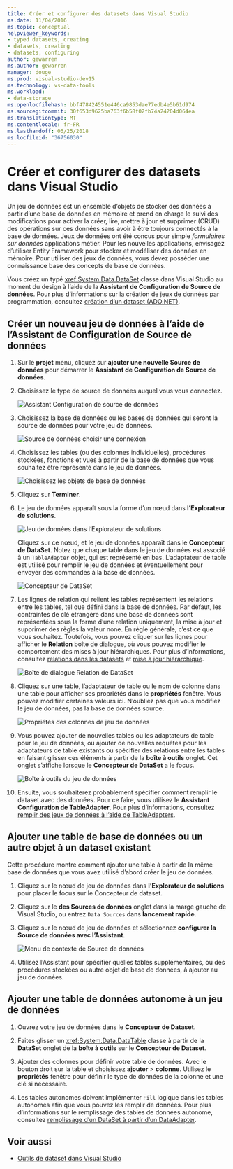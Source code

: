 ```yaml
---
title: Créer et configurer des datasets dans Visual Studio
ms.date: 11/04/2016
ms.topic: conceptual
helpviewer_keywords:
- typed datasets, creating
- datasets, creating
- datasets, configuring
author: gewarren
ms.author: gewarren
manager: douge
ms.prod: visual-studio-dev15
ms.technology: vs-data-tools
ms.workload:
- data-storage
ms.openlocfilehash: bbf478424551e446ca9853dae77edb4e5b61d974
ms.sourcegitcommit: 30f653d9625ba763f6b58f02fb74a24204d064ea
ms.translationtype: MT
ms.contentlocale: fr-FR
ms.lasthandoff: 06/25/2018
ms.locfileid: "36756030"
---
```

# <a name="create-and-configure-datasets-in-visual-studio"></a>Créer et configurer des datasets dans Visual Studio

Un jeu de données est un ensemble d’objets de stocker des données à partir d’une base de données en mémoire et prend en charge le suivi des modifications pour activer la créer, lire, mettre à jour et supprimer (CRUD) des opérations sur ces données sans avoir à être toujours connectés à la base de données. Jeux de données ont été conçus pour simple *formulaires sur données* applications métier. Pour les nouvelles applications, envisagez d’utiliser Entity Framework pour stocker et modéliser des données en mémoire. Pour utiliser des jeux de données, vous devez posséder une connaissance base des concepts de base de données.

Vous créez un typé <xref:System.Data.DataSet> classe dans Visual Studio au moment du design à l’aide de la **Assistant de Configuration de Source de données**. Pour plus d’informations sur la création de jeux de données par programmation, consultez [création d’un dataset (ADO.NET)](/dotnet/framework/data/adonet/dataset-datatable-dataview/creating-a-dataset).

## <a name="create-a-new-dataset-by-using-the-data-source-configuration-wizard"></a>Créer un nouveau jeu de données à l’aide de l’Assistant de Configuration de Source de données

1.  Sur le **projet** menu, cliquez sur **ajouter une nouvelle Source de données** pour démarrer le **Assistant de Configuration de Source de données**.

2.  Choisissez le type de source de données auquel vous vous connectez.

     ![Assistant Configuration de source de données](../data-tools/media/data-source-configuration-wizard.png)

3.  Choisissez la base de données ou les bases de données qui seront la source de données pour votre jeu de données.

     ![Source de données choisir une connexion](../data-tools/media/data-source-choose-a-connection.png)

4.  Choisissez les tables (ou des colonnes individuelles), procédures stockées, fonctions et vues à partir de la base de données que vous souhaitez être représenté dans le jeu de données.

     ![Choisissez les objets de base de données](../data-tools/media/raddata-chose-objects.png)

5.  Cliquez sur **Terminer**.

6.  Le jeu de données apparaît sous la forme d’un nœud dans **l’Explorateur de solutions**.

     ![Jeu de données dans l’Explorateur de solutions](../data-tools/media/dataset-in-solution-explorer.png)

     Cliquez sur ce nœud, et le jeu de données apparaît dans le **Concepteur de DataSet**. Notez que chaque table dans le jeu de données est associé à un `TableAdapter` objet, qui est représenté en bas. L’adaptateur de table est utilisé pour remplir le jeu de données et éventuellement pour envoyer des commandes à la base de données.

     ![Concepteur de DataSet](../data-tools/media/dataset-designer.png)

7.  Les lignes de relation qui relient les tables représentent les relations entre les tables, tel que défini dans la base de données. Par défaut, les contraintes de clé étrangère dans une base de données sont représentées sous la forme d’une relation uniquement, la mise à jour et supprimer des règles la valeur none. En règle générale, c’est ce que vous souhaitez. Toutefois, vous pouvez cliquer sur les lignes pour afficher le **Relation** boîte de dialogue, où vous pouvez modifier le comportement des mises à jour hiérarchiques. Pour plus d’informations, consultez [relations dans les datasets](../data-tools/relationships-in-datasets.md) et [mise à jour hiérarchique](../data-tools/hierarchical-update.md).

     ![Boîte de dialogue Relation de DataSet](../data-tools/media/raddata-relation-dialog.png)

8.  Cliquez sur une table, l’adaptateur de table ou le nom de colonne dans une table pour afficher ses propriétés dans le **propriétés** fenêtre. Vous pouvez modifier certaines valeurs ici. N’oubliez pas que vous modifiez le jeu de données, pas la base de données source.

     ![Propriétés des colonnes de jeu de données](../data-tools/media/dataset-column-properties.png)

9. Vous pouvez ajouter de nouvelles tables ou les adaptateurs de table pour le jeu de données, ou ajouter de nouvelles requêtes pour les adaptateurs de table existants ou spécifier des relations entre les tables en faisant glisser ces éléments à partir de la **boîte à outils** onglet. Cet onglet s’affiche lorsque le **Concepteur de DataSet** a le focus.

     ![Boîte à outils du jeu de données](../data-tools/media/raddata-dataset-toolbox.png)

10. Ensuite, vous souhaiterez probablement spécifier comment remplir le dataset avec des données. Pour ce faire, vous utilisez le **Assistant Configuration de TableAdapter**. Pour plus d’informations, consultez [remplir des jeux de données à l’aide de TableAdapters](../data-tools/fill-datasets-by-using-tableadapters.md).

## <a name="add-a-database-table-or-other-object-to-an-existing-dataset"></a>Ajouter une table de base de données ou un autre objet à un dataset existant

Cette procédure montre comment ajouter une table à partir de la même base de données que vous avez utilisé d’abord créer le jeu de données.

1.  Cliquez sur le nœud de jeu de données dans **l’Explorateur de solutions** pour placer le focus sur le Concepteur de dataset.

2.  Cliquez sur le **des Sources de données** onglet dans la marge gauche de Visual Studio, ou entrez `Data Sources` dans **lancement rapide**.

3.  Cliquez sur le nœud de jeu de données et sélectionnez **configurer la Source de données avec l’Assistant**.

     ![Menu de contexte de Source de données](../data-tools/media/data-source-context-menu.png)

4.  Utilisez l’Assistant pour spécifier quelles tables supplémentaires, ou des procédures stockées ou autre objet de base de données, à ajouter au jeu de données.

## <a name="add-a-stand-alone-data-table-to-a-dataset"></a>Ajouter une table de données autonome à un jeu de données

1.  Ouvrez votre jeu de données dans le **Concepteur de Dataset**.

2.  Faites glisser un <xref:System.Data.DataTable> classe à partir de la **DataSet** onglet de la **boîte à outils** sur le **Concepteur de Dataset**.

3.  Ajouter des colonnes pour définir votre table de données. Avec le bouton droit sur la table et choisissez **ajouter** > **colonne**. Utilisez le **propriétés** fenêtre pour définir le type de données de la colonne et une clé si nécessaire.

4.  Les tables autonomes doivent implémenter `Fill` logique dans les tables autonomes afin que vous pouvez les remplir de données. Pour plus d’informations sur le remplissage des tables de données autonome, consultez [remplissage d’un DataSet à partir d’un DataAdapter](/dotnet/framework/data/adonet/populating-a-dataset-from-a-dataadapter).

## <a name="see-also"></a>Voir aussi

- [Outils de dataset dans Visual Studio](../data-tools/dataset-tools-in-visual-studio.md)